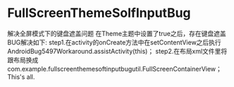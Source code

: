 # FullScreenThemeSolfInputBug
解决全屏模式下的键盘遮盖问题
在Theme主题中设置了<item name="android:windowFullscreen">true</item>之后，存在键盘遮盖BUG解决如下:
step1.在activity的onCreate方法中在setContentView之后执行 AndroidBug5497Workaround.assistActivity(this)；
step2.在布局xml文件里将跟布局换成com.example.fullscreenthemesoftinputbugutil.FullScreenContainerView；
This's all.
